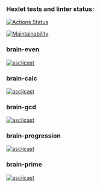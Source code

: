 ### Hexlet tests and linter status:
[![Actions Status](https://github.com/Elena12885/frontend-project-44/workflows/hexlet-check/badge.svg)](https://github.com/Elena12885/frontend-project-44/actions)

[![Maintainability](https://api.codeclimate.com/v1/badges/03e660a131e46fcd9871/maintainability)](https://codeclimate.com/github/Elena12885/frontend-project-44/maintainability)

### brain-even
[![asciicast](https://asciinema.org/a/OPBrg7YrSCPfiLrx4H7kgIEoj.svg)](https://asciinema.org/a/OPBrg7YrSCPfiLrx4H7kgIEoj)

### brain-calc
[![asciicast](https://asciinema.org/a/B91RXXHH6EO6H4ui1nQvhc0QA.svg)](https://asciinema.org/a/B91RXXHH6EO6H4ui1nQvhc0QA)

### brain-gcd
[![asciicast](https://asciinema.org/a/610075.svg)](https://asciinema.org/a/610075)

### brain-progression
[![asciicast](https://asciinema.org/a/mXzcZcYRhLdjYip2EvQgYH5vv.svg)](https://asciinema.org/a/mXzcZcYRhLdjYip2EvQgYH5vv)

### brain-prime
[![asciicast](https://asciinema.org/a/DF1wBNd5O5veCRKFvv3PyZ6p9.svg)](https://asciinema.org/a/DF1wBNd5O5veCRKFvv3PyZ6p9)

